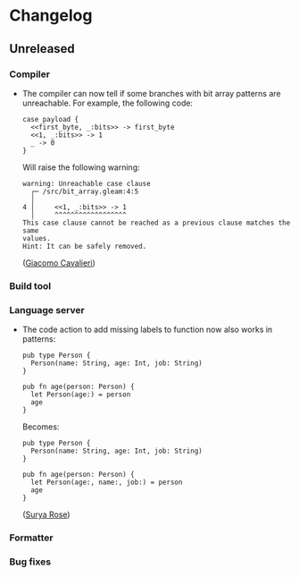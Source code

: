 # Changelog

## Unreleased

### Compiler

- The compiler can now tell if some branches with bit array patterns are
  unreachable. For example, the following code:

  ```gleam
  case payload {
    <<first_byte, _:bits>> -> first_byte
    <<1, _:bits>> -> 1
    _ -> 0
  }
  ```

  Will raise the following warning:

  ```
  warning: Unreachable case clause
    ┌─ /src/bit_array.gleam:4:5
    │
  4 │     <<1, _:bits>> -> 1
    │     ^^^^^^^^^^^^^^^^^^
  This case clause cannot be reached as a previous clause matches the same
  values.
  Hint: It can be safely removed.
  ```

  ([Giacomo Cavalieri](https://github.com/giacomocavalieri))

### Build tool

### Language server

- The code action to add missing labels to function now also works in patterns:

  ```gleam
  pub type Person {
    Person(name: String, age: Int, job: String)
  }

  pub fn age(person: Person) {
    let Person(age:) = person
    age
  }
  ```

  Becomes:

  ```gleam
  pub type Person {
    Person(name: String, age: Int, job: String)
  }

  pub fn age(person: Person) {
    let Person(age:, name:, job:) = person
    age
  }
  ```

  ([Surya Rose](https://github.com/GearsDatapacks))

### Formatter

### Bug fixes
